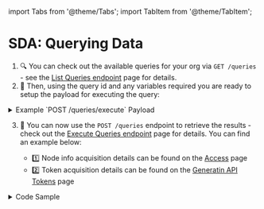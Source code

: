 import Tabs from '@theme/Tabs';
import TabItem from '@theme/TabItem';

# SDA: Querying Data

1. 🔍 You can check out the available queries for your org via `GET /queries` - see the [List Queries endpoint](../../api/nildb/list-the-organizations-queries.api.mdx) page for details.
2. 🧰 Then, using the query id and any variables required you are ready to setup the payload for executing the query:

<details>
<summary>Example `POST /queries/execute` Payload</summary>

```JSON
{
  "id": "dfcee886-231d-4a9d-9bdd-857f74XXXXX",
  "variables": {
    "service": "Netflix"
  }
}
```

</details>

3. 🏁 You can now use the `POST /queries` endpoint to retrieve the results - check out the [Execute Queries endpoint](../../api/nildb/add-a-new-query.api.mdx) page for details. You can find an example below:

   - 1️⃣ Node info acquisition details can be found on the [Access](access.md) page
   - 2️⃣ Token acquisition details can be found on the [Generatin API Tokens](generate-tokens.md) page

<details>
<summary>Code Sample</summary>

<Tabs>
  <TabItem value="python" label="Python">

```python reference showGithubLink
https://github.com/NillionNetwork/blind-module-examples/blob/main/nildb/secretvault_python/nildb_api.py#L61-L79
```

</TabItem> 
<TabItem value="typescript" label="TypeScript">

```TypeScript
// coming soon
```

</TabItem> 
</Tabs>
</details>
